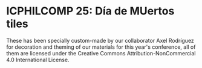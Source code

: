 # ICPHILCOMP 25: Día de MUertos tiles

These has been specially custom-made by our collaborator Axel Rodríguez for decoration and theming of our materials for this year's conference, all of them are licensed under the Creative Commons Attribution-NonCommercial 4.0 International License.
